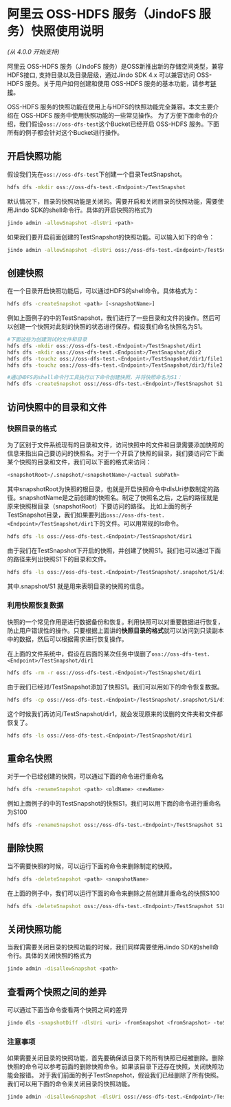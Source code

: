 # 阿里云 OSS-HDFS 服务（JindoFS 服务）快照使用说明
*(从 4.0.0 开始支持)*

阿里云 OSS-HDFS 服务（JindoFS 服务）是OSS新推出新的存储空间类型，兼容HDFS接口, 支持目录以及目录层级，通过Jindo SDK 4.x 可以兼容访问 OSS-HDFS 服务。关于用户如何创建和使用 OSS-HDFS 服务的基本功能，请参考[链接](jindo_dls_quickstart.md)。

 OSS-HDFS 服务的快照功能在使用上与HDFS的快照功能完全兼容。本文主要介绍在 OSS-HDFS 服务中使用快照功能的一些常见操作。
为了方便下面命令的介绍，我们假设`oss://oss-dfs-test`这个Bucket已经开启 OSS-HDFS 服务。下面所有的例子都会针对这个Bucket进行操作。
## 开启快照功能
假设我们先在`oss://oss-dfs-test`下创建一个目录TestSnapshot。
```bash
hdfs dfs -mkdir oss://oss-dfs-test.<Endpoint>/TestSnapshot
```
默认情况下，目录的快照功能是关闭的。需要开启和关闭目录的快照功能，需要使用Jindo SDK的shell命令行。具体的开启快照的格式为
```bash
jindo admin -allowSnapshot -dlsUri <path>
```
如果我们要开启前面创建的TestSnapshot的快照功能。可以输入如下的命令：
```bash
jindo admin -allowSnapshot -dlsUri oss://oss-dfs-test.<Endpoint>/TestSnapshot
```
## 创建快照
在一个目录开启快照功能后，可以通过HDFS的shell命令。具体格式为：
```bash
hdfs dfs -createSnapshot <path> [<snapshotName>]
```
例如上面例子的中的TestSnapshot，我们进行了一些目录和文件的操作。然后可以创建一个快照对此刻的快照的状态进行保存。假设我们命名快照名为S1。
```bash
#下面这些为创建测试的文件和目录
hdfs dfs -mkdir oss://oss-dfs-test.<Endpoint>/TestSnapshot/dir1
hdfs dfs -mkdir oss://oss-dfs-test.<Endpoint>/TestSnapshot/dir2
hdfs dfs -touchz oss://oss-dfs-test.<Endpoint>/TestSnapshot/dir1/file1
hdfs dfs -touchz oss://oss-dfs-test.<Endpoint>/TestSnapshot/dir3/file2

#通过HDFS的shell命令行工具执行以下命令创建快照，并将快照命名为S1：
hdfs dfs -createSnapshot oss://oss-dfs-test.<Endpoint>/TestSnapshot S1
```
## 访问快照中的目录和文件
### 快照目录的格式
为了区别于文件系统现有的目录和文件，访问快照中的文件和目录需要添加快照的信息来指出自己要访问的快照名。对于一个开启了快照的目录，我们要访问它下面某个快照的目录和文件，我们可以下面的格式来访问：

```bash
<snapshotRoot>/.snapshot/<snapshotName>/<actual subPath>
```

其中snapshotRoot为快照的根目录，也就是开启快照命令中dlsUri参数制定的路径。snapshotName是之前创建的快照名。制定了快照名之后，之后的路径就是原来快照根目录（snapshotRoot）下要访问的路径。
比如上面的例子TestSnapshot目录，我们如果要列出`oss://oss-dfs-test.<Endpoint>/TestSnapshot/dir1`下的文件。可以用常规的ls命令。
```bash
hdfs dfs -ls oss://oss-dfs-test.<Endpoint>/TestSnapshot/dir1
```

由于我们在TestSnapshot下开启的快照，并创建了快照S1。我们也可以通过下面的路径来列出快照S1下的目录和文件。
```bash
hdfs dfs -ls oss://oss-dfs-test.<Endpoint>/TestSnapshot/.snapshot/S1/dir1
```
其中.snapshot/S1 就是用来表明目录的快照的信息。

### 利用快照恢复数据
快照的一个常见作用是进行数据备份和恢复。利用快照可以对重要数据进行恢复，防止用户错误性的操作。只要根据上面讲的**快照目录的格式**就可以访问到只读副本中的数据，然后可以根据需求进行恢复操作。

在上面的文件系统中，假设在后面的某次任务中误删了`oss://oss-dfs-test.<Endpoint>/TestSnapshot/dir1`
```bash
hdfs dfs -rm -r oss://oss-dfs-test.<Endpoint>/TestSnapshot/dir1
```
由于我们已经对/TestSnapshot添加了快照S1。我们可以用如下的命令恢复数据。
```bash
hdfs dfs -cp oss://oss-dfs-test.<Endpoint>/TestSnapshot/.snapshot/S1/dir1 oss://oss-dfs-test.<Endpoint>/TestSnapshot
```
这个时候我们再访问/TestSnapshot/dir1，就会发现原来的误删的文件夹和文件都恢复了。
```bash
hdfs dfs -ls oss://oss-dfs-test.<Endpoint>/TestSnapshot/dir1
```

## 重命名快照
对于一个已经创建的快照，可以通过下面的命令进行重命名
```bash
hdfs dfs -renameSnapshot <path> <oldName> <newName>
```
例如上面例子的中的TestSnapshot的快照S1，我们可以用下面的命令进行重命名为S100

```bash
hdfs dfs -renameSnapshot oss://oss-dfs-test.<Endpoint>/TestSnapshot S1 S100
```

## 删除快照
当不需要快照的时候，可以运行下面的命令来删除制定的快照。
```bash
hdfs dfs -deleteSnapshot <path> <snapshotName>
```
在上面的例子中，我们可以运行下面的命令来删除之前创建并重命名的快照S100
```bash
hdfs dfs -deleteSnapshot oss://oss-dfs-test.<Endpoint>/TestSnapshot S100
```

## 关闭快照功能
当我们需要关闭目录的快照功能的时候，我们同样需要使用Jindo SDK的shell命令行。具体的关闭快照的格式为
```bash
jindo admin -disallowSnapshot <path>
```

## 查看两个快照之间的差异
可以通过下面当命令查看两个快照之间的差异
```bash
jindo dls -snapshotDiff -dlsUri <uri> -fromSnapshot <fromSnapshot> -toSnapshot <toSnapshot>
```

### 注意事项
如果需要关闭目录的快照功能，首先要确保该目录下的所有快照已经被删除。删除快照的命令可以参考前面的删除快照命令。如果该目录下还存在快照，关闭快照功能会报错。
对于我们前面的例子TestSnapshot，假设我们已经删除了所有快照。我们可以用下面的命令来关闭目录的快照功能。
```bash
jindo admin -disallowSnapshot -dlsUri oss://oss-dfs-test.<Endpoint>/TestSnapshot
```
